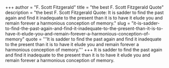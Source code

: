 +++
author = "F. Scott Fitzgerald"
title = "the best F. Scott Fitzgerald Quote"
description = "the best F. Scott Fitzgerald Quote: It is sadder to find the past again and find it inadequate to the present than it is to have it elude you and remain forever a harmonious conception of memory."
slug = "it-is-sadder-to-find-the-past-again-and-find-it-inadequate-to-the-present-than-it-is-to-have-it-elude-you-and-remain-forever-a-harmonious-conception-of-memory"
quote = '''It is sadder to find the past again and find it inadequate to the present than it is to have it elude you and remain forever a harmonious conception of memory.'''
+++
It is sadder to find the past again and find it inadequate to the present than it is to have it elude you and remain forever a harmonious conception of memory.

